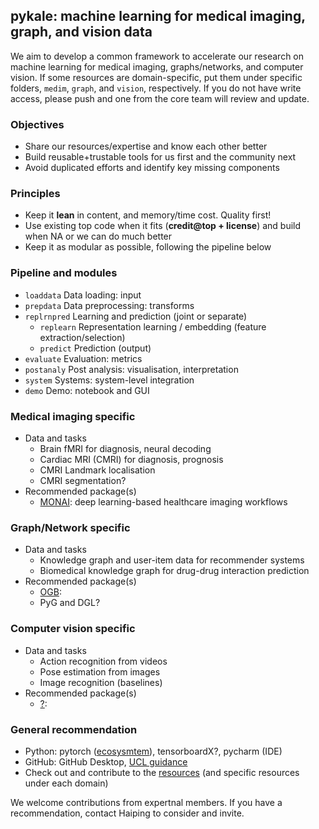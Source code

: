 ## pykale: machine learning for medical imaging, graph, and vision data  
We aim to develop a common framework to accelerate our research on machine learning for medical imaging,
graphs/networks, and computer vision. If some resources are domain-specific, put them under
specific folders, `medim`, `graph`, and `vision`, respectively. If you do not have write access, 
please push and one from the core team will review and update.

### Objectives
* Share our resources/expertise and know each other better
* Build reusable+trustable tools for us first and the community next
* Avoid duplicated efforts and identify key missing components

### Principles
* Keep it **lean** in content, and memory/time cost. Quality first!
* Use existing top code when it fits (**credit@top + license**) and build when NA or we can do much better
* Keep it as modular as possible, following the pipeline below   

### Pipeline and modules
* `loaddata` Data loading: input
* `prepdata` Data preprocessing: transforms
* `replrnpred` Learning and prediction (joint or separate)
    * `replearn` Representation learning / embedding (feature extraction/selection)
    * `predict` Prediction (output)
* `evaluate` Evaluation: metrics
* `postanaly` Post analysis: visualisation, interpretation
* `system` Systems: system-level integration
* `demo` Demo: notebook and GUI 

### Medical imaging specific
* Data and tasks
    * Brain fMRI for diagnosis, neural decoding
    * Cardiac MRI (CMRI) for diagnosis, prognosis
    * CMRI Landmark localisation
    * CMRI segmentation?
* Recommended package(s)
    * [MONAI](https://github.com/Project-MONAI/MONAI): deep learning-based healthcare imaging workflows

### Graph/Network specific
* Data and tasks
    * Knowledge graph and user-item data for recommender systems
    * Biomedical knowledge graph for drug-drug interaction prediction
* Recommended package(s)
    * [OGB](https://github.com/snap-stanford/ogb): 
    * PyG and DGL?

### Computer vision specific
* Data and tasks
    * Action recognition from videos
    * Pose estimation from images
    * Image recognition (baselines)
* Recommended package(s)
    * [?](?): 

### General recommendation
* Python: pytorch ([ecosysmtem](https://pytorch.org/ecosystem/)), tensorboardX?, pycharm (IDE)
* GitHub: GitHub Desktop, [UCL guidance](https://www.ucl.ac.uk/isd/services/research-it/research-software-development-tools/support-for-ucl-researchers-to-use-github)
* Check out and contribute to the [resources](Resources.md) (and specific resources under each domain)

We welcome contributions from expertnal members. If you have a recommendation, contact Haiping to consider and invite.